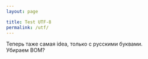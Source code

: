 ```yaml
---
layout: page

title: Test UTF-8
permalink: /utf/
---
```


Теперь таже самая idea, только с русскими буквами.  
Убираем BOM?
